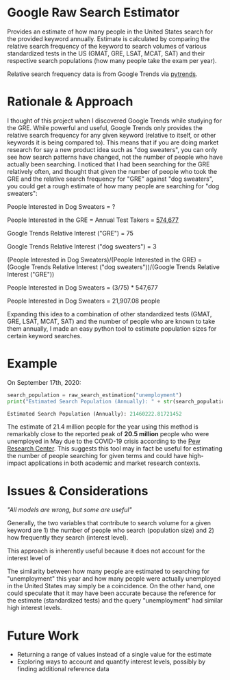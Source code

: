 # Google Raw Search Estimator
Provides an estimate of how many people in the United States search for the provided keyword annually. Estimate is calculated by comparing the relative search frequency of the keyword to search volumes of various standardized tests in the US (GMAT, GRE, LSAT, MCAT, SAT) and their respective search populations (how many people take the exam per year).

Relative search frequency data is from Google Trends via [pytrends](https://github.com/GeneralMills/pytrends). 

# Rationale & Approach
I thought of this project when I discovered Google Trends while studying for the GRE. While powerful and useful, Google Trends only provides the relative search frequency for any given keyword (relative to itself, or other keywords it is being compared to). This means that if you are doing market research for say a new product idea such as "dog sweaters", you can only see how search patterns have changed, not the number of people who have actually been searching. I noticed that I had been searching for the GRE relatively often, and thought that given the number of people who took the GRE and the relative search frequency for "GRE" against "dog sweaters", you could get a rough estimate of how many people are searching for "dog sweaters":

People Interested in Dog Sweaters  = ?  

People Interested in the GRE = Annual Test Takers = [574,677](https://www.ets.org/s/gre/pdf/snapshot_test_taker_data_2016.pdf)  

Google Trends Relative Interest ("GRE") = 75  

Google Trends Relative Interest ("dog sweaters") =  3  


(People Interested in Dog Sweaters)/(People Interested in the GRE) = (Google Trends Relative Interest ("dog sweaters"))/(Google Trends Relative Interest ("GRE"))  

People Interested in Dog Sweaters = (3/75) * 547,677  

People Interested in Dog Sweaters = 21,907.08 people  


Expanding this idea to a combination of other standardized tests (GMAT, GRE, LSAT, MCAT, SAT) and the number of people who are known to take them annually, I made an easy python tool to estimate population sizes for certain keyword searches. 

# Example
On September 17th, 2020:
```python
search_population = raw_search_estimation("unemployment")
print("Estimated Search Population (Annually): " + str(search_population))

Estimated Search Population (Annually): 21460222.81721452
```

The estimate of 21.4 million people for the year using this method is remarkably close to the reported peak of **20.5 million** people who were unemployed in May due to the COVID-19 crisis according to the [Pew Research Center](https://www.pewresearch.org/fact-tank/2020/06/11/unemployment-rose-higher-in-three-months-of-covid-19-than-it-did-in-two-years-of-the-great-recession/#:~:text=Unemployment%20rose%20higher%20in%20three,years%20of%20the%20Great%20Recession&text=The%20COVID%2D19%20outbreak%20and,20.5%20million%20in%20May%202020.). This suggests this tool may in fact be useful for estimating the number of people searching for given terms and could have high-impact applications in both academic and market research contexts.

# Issues & Considerations
*"All models are wrong, but some are useful"*

Generally, the two variables that contribute to search volume for a given keyword are 1) the number of people who search (population size) and 2) how frequently they search (interest level).

This approach is inherently useful because it does not account for the interest level of 

The similarity between how many people are estimated to searching for "unemployment" this year and how many people were actually unemployed in the United States may simply be a coincidence. On the other hand, one could speculate that it may have been accurate because the reference for the estimate (standardized tests) and the query "unemployment" had similar high interest levels.

# Future Work
* Returning a range of values instead of a single value for the estimate
* Exploring ways to account and quantify interest levels, possibly by finding additional reference data
 
